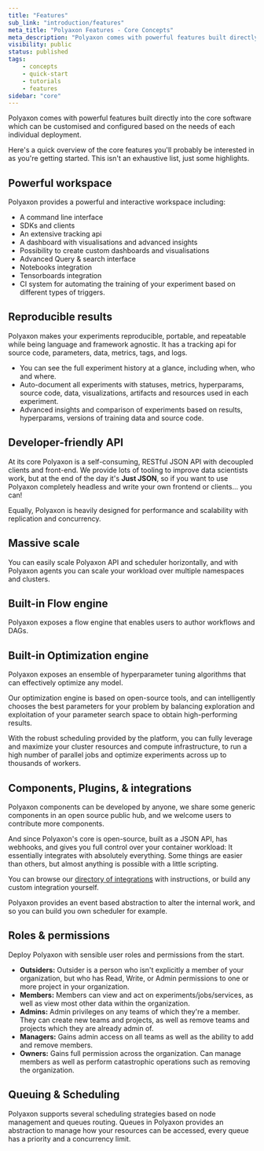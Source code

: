 ```yaml
---
title: "Features"
sub_link: "introduction/features"
meta_title: "Polyaxon Features - Core Concepts"
meta_description: "Polyaxon comes with powerful features built directly into the core software which are customisable and extensible to suit your needs."
visibility: public
status: published
tags:
    - concepts
    - quick-start
    - tutorials
    - features
sidebar: "core"
---
```


Polyaxon comes with powerful features built directly into the core software which can be customised and configured based on the needs of each individual deployment.

Here's a quick overview of the core features you'll probably be interested in as you're getting started. This isn't an exhaustive list, just some highlights.


## Powerful workspace

Polyaxon provides a powerful and interactive workspace including:

- A command line interface
- SDKs and clients
- An extensive tracking api
- A dashboard with visualisations and advanced insights
- Possibility to create custom dashboards and visualisations
- Advanced Query & search interface
- Notebooks integration
- Tensorboards integration
- CI system for automating the training of your experiment based on different types of triggers.

## Reproducible results

Polyaxon makes your experiments reproducible, portable, and repeatable while being language and framework agnostic. 
It has a tracking api for source code, parameters, data, metrics, tags, and logs.


- You can see the full experiment history at a glance, including when, who and where.
- Auto-document all experiments with statuses, metrics, hyperparams, source code, data, visualizations, artifacts and resources used in each experiment.
- Advanced insights and comparison of experiments based on results, hyperparams, versions of training data and source code.


## Developer-friendly API

At its core Polyaxon is a self-consuming, RESTful JSON API with decoupled clients and front-end. 
We provide lots of tooling to improve data scientists work, but at the end of the day it's **Just JSON**️, 
so if you want to use Polyaxon completely headless and write your own frontend or clients... you can!

Equally, Polyaxon is heavily designed for performance and scalability with replication and concurrency.


## Massive scale

You can easily scale Polyaxon API and scheduler horizontally, and with Polyaxon agents you can scale your workload over multiple namespaces and clusters.


## Built-in Flow engine

Polyaxon exposes a flow engine that enables users to author workflows and DAGs. 


## Built-in Optimization engine

Polyaxon exposes an ensemble of hyperparameter tuning algorithms that can effectively optimize any model.

Our optimization engine is based on open-source tools, and can intelligently chooses the best parameters for your problem by balancing exploration and exploitation of your parameter search space to obtain high-performing results.

With the robust scheduling provided by the platform, you can fully leverage and maximize your cluster resources and compute infrastructure, 
to run a high number of parallel jobs and optimize experiments across up to thousands of workers. 

## Components, Plugins, & integrations

Polyaxon components can be developed by anyone, we share some generic components in an open source public hub, 
and we welcome users to contribute more components. 

And since Polyaxon's core is open-source, built as a JSON API, has webhooks, and gives you full control over your container workload: 
It essentially integrates with absolutely everything. 
Some things are easier than others, but almost anything is possible with a little scripting.

You can browse our [directory of integrations](/integrations/) with instructions, or build any custom integration yourself.

Polyaxon provides an event based abstraction to alter the internal work, and so you can build you own scheduler for example.

## Roles & permissions

Deploy Polyaxon with sensible user roles and permissions from the start.

- **Outsiders:** Outsider is a person who isn't explicitly a member of your organization, but who has Read, Write, or Admin permissions to one or more project in your organization.
- **Members:** Members can view and act on experiments/jobs/services, as well as view most other data within the organization.
- **Admins:** Admin privileges on any teams of which they\'re a member. They can create new teams and projects, as well as remove teams and projects which they are already admin of.
- **Managers:** Gains admin access on all teams as well as the ability to add and remove members.
- **Owners:** Gains full permission across the organization. Can manage members as well as perform catastrophic operations such as removing the organization.


## Queuing & Scheduling

Polyaxon supports several scheduling strategies based on node management and queues routing. 
Queues in Polyaxon provides an abstraction to manage how your resources can be accessed, every queue has a priority and a concurrency limit.

